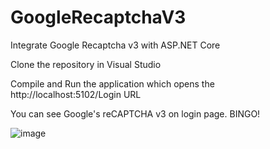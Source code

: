 # GoogleRecaptchaV3
Integrate Google Recaptcha v3 with ASP.NET Core

Clone the repository in Visual Studio 

Compile and Run the application which opens the http://localhost:5102/Login URL

You can see Google's reCAPTCHA v3 on login page. BINGO!

![image](https://user-images.githubusercontent.com/5236490/170804526-315bdf51-a6bb-422e-b0a1-6b004728da38.png)
